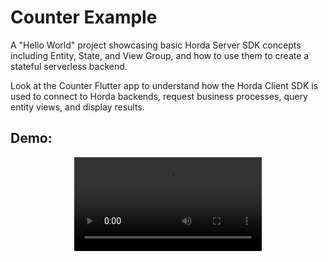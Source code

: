 # Counter Example

A "Hello World" project showcasing basic Horda Server SDK concepts including Entity, State, and View Group, and how to use them to create a stateful serverless backend.

Look at the Counter Flutter app to understand how the Horda Client SDK is used to connect to Horda backends, request business processes, query entity views, and display results.

## Demo:

<div align="center">
  <video src="https://github.com/user-attachments/assets/679eef38-0caa-4096-bd41-bb258dc2bdd7" />
</div>

